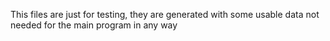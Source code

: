 This files are just for testing, they are generated with some usable data not needed for the main program in any way